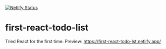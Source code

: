 [![Netlify Status](https://api.netlify.com/api/v1/badges/721743c4-da55-4e5f-8df0-398238f83a84/deploy-status)](https://app.netlify.com/sites/first-react-todo-lst/deploys)
# first-react-todo-list
Tried React for the first time. 
Preview: https://first-react-todo-lst.netlify.app/
